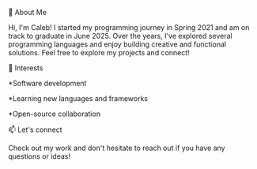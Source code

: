👋 About Me

Hi, I'm Caleb! I started my programming journey in Spring 2021 and am on track to graduate in June 2025. Over the years, I've explored several programming languages and enjoy building creative and functional solutions. Feel free to explore my projects and connect!

🌱 Interests

*Software development

*Learning new languages and frameworks

*Open-source collaboration


📫 Let's connect

Check out my work and don't hesitate to reach out if you have any questions or ideas!
